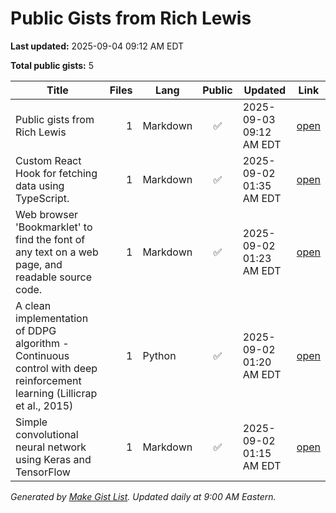 # Public Gists from Rich Lewis

**Last updated:** 2025-09-04 09:12 AM EDT

**Total public gists:** 5

| Title | Files | Lang | Public | Updated | Link |
|---|---:|---|:---:|---|---|
| Public gists from Rich Lewis | 1 | Markdown | ✅ | 2025-09-03 09:12 AM EDT | [open](https://gist.github.com/RichLewis007/ff9cf69eb83fc89dfb34f37111f821a6) |
| Custom React Hook for fetching data using TypeScript. | 1 | Markdown | ✅ | 2025-09-02 01:35 AM EDT | [open](https://gist.github.com/RichLewis007/94dc04cd0150766bff8cd23c984843c0) |
| Web browser 'Bookmarklet' to find the font of any text on a web page, and readable source code. | 1 | Markdown | ✅ | 2025-09-02 01:23 AM EDT | [open](https://gist.github.com/RichLewis007/45384ad7d26361b85d8acbd2127a48fe) |
| A clean implementation of DDPG algorithm - Continuous control with deep reinforcement learning (Lillicrap et al., 2015) | 1 | Python | ✅ | 2025-09-02 01:20 AM EDT | [open](https://gist.github.com/RichLewis007/e17ee64d75a3310518a50b3109211284) |
| Simple convolutional neural network using Keras and TensorFlow | 1 | Markdown | ✅ | 2025-09-02 01:15 AM EDT | [open](https://gist.github.com/RichLewis007/39c9c5bcf59037c030a84501212a0733) |

_Generated by [Make Gist List](https://github.com/RichLewis007/Make-Gist-List). Updated daily at 9:00 AM Eastern._
